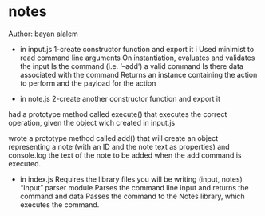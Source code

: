 # notes
Author: bayan alalem
- in input.js
1-create constructor function and export it 
i Used  minimist to read command line arguments
On instantiation, evaluates and validates the input
Is the command (i.e. ‘–add’) a valid command
Is there data associated with the command
Returns an instance containing the action to perform and the payload for the action

[](Capture3.PNG)

- in note.js
2-create another constructor function and export it

had  a prototype method called execute() that executes the correct operation, given the object wich created in input.js

wrote  a prototype method called add() that will create an object representing a note (with an ID and the note text as properties) and console.log the text of the note to be added when the add command is executed.
- in index.js
Requires the library files you will be writing (input, notes)
 “Input” parser module
Parses the command line input and returns the command and data
Passes the command to the Notes library, which executes the command.



